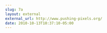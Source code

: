 ```yaml
---
slug: 7a
layout: external
external_url: http://www.pushing-pixels.org/
date: 2010-10-13T10:37:10-05:00
---
```

